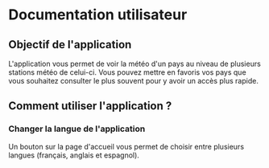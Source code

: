 # Documentation utilisateur
## Objectif de l'application 
L'application vous permet de voir la météo d'un pays au niveau de plusieurs stations météo de celui-ci.
Vous pouvez mettre en favoris vos pays que vous souhaitez consulter le plus souvent pour y avoir un accès plus rapide.
## Comment utiliser l'application ?
### Changer la langue de l'application
Un bouton sur la page d'accueil vous permet de choisir entre plusieurs langues (français, anglais et espagnol).
